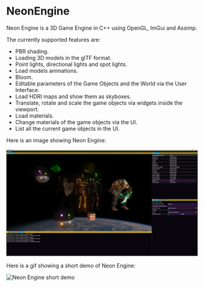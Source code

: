 # NeonEngine

Neon Engine is a 3D Game Engine in C++ using OpenGL, ImGui and Assimp.

The currently supported features are:
- PBR shading.
- Loading 3D models in the glTF format.
- Point lights, directional lights and spot lights.
- Load models animations.
- Bloom.
- Editable parameters of the Game Objects and the World via the User Interface.
- Load HDRI maps and show them as skyboxes.
- Translate, rotate and scale the game objects via widgets inside the viewport.
- Load materials.
- Change materials of the game objects via the UI.
- List all the current game objects in the UI.

Here is an image showing Neon Engine:

![Neon Engine screenshot](https://github.com/AlonsoCerpa/NeonEngine/blob/master/images/neon_engine.png)

Here is a gif showing a short demo of Neon Engine:

![Neon Engine short demo](https://github.com/AlonsoCerpa/NeonEngine/blob/master/gifs/neon_engine.gif)
